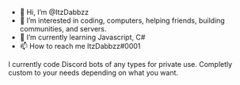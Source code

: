 - 👋 Hi, I’m @ItzDabbzz
- 👀 I’m interested in coding, computers, helping friends, building communities, and servers.
- 🌱 I’m currently learning Javascript, C#
- 📫 How to reach me ItzDabbzz#0001

I currently code Discord bots of any types for private use. Completly custom to your needs depending on what you want.
